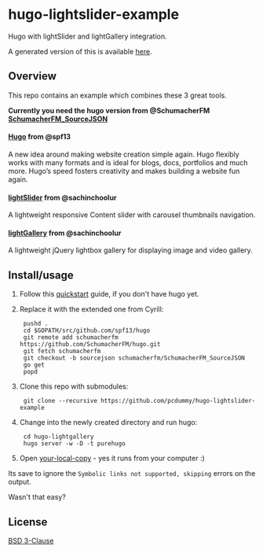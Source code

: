# hugo-lightslider-example

Hugo with lightSlider and lightGallery integration.

A generated version of this is available [here](http://hugo-lightslider.pc-dummy.net).

## Overview

This repo contains an example which combines these 3 great tools.

**Currently you need the hugo version from @SchumacherFM [SchumacherFM_SourceJSON](https://github.com/SchumacherFM/hugo/tree/SchumacherFM_SourceJSON)**

#### [Hugo](http://gohugo.io/) from @spf13

A new idea around making website creation simple again. Hugo flexibly works with many formats and is ideal for blogs, docs, portfolios and much more. Hugo’s speed fosters creativity and makes building a website fun again.

#### [lightSlider](https://sachinchoolur.github.io/lightslider/) from @sachinchoolur

A lightweight responsive Content slider with carousel thumbnails navigation.

#### [lightGallery](https://sachinchoolur.github.io/lightGallery/) from @sachinchoolur

A lightweight jQuery lightbox gallery for displaying image and video gallery.

## Install/usage

1. Follow this [quickstart](http://gohugo.io/overview/quickstart/) guide, if you don't have hugo yet.

2. Replace it with the extended one from Cyrill:

        pushd .
        cd $GOPATH/src/github.com/spf13/hugo
        git remote add schumacherfm https://github.com/SchumacherFM/hugo.git
        git fetch schumacherfm
        git checkout -b sourcejson schumacherfm/SchumacherFM_SourceJSON
        go get
        popd

2. Clone this repo with submodules:

        git clone --recursive https://github.com/pcdummy/hugo-lightslider-example

3. Change into the newly created directory and run hugo:

        cd hugo-lightgallery
        hugo server -w -D -t purehugo

4. Open [your-local-copy](http://localhost:1313) - yes it runs from your computer :)

Its save to ignore the `Symbolic links not supported, skipping` errors on the output.

Wasn't that easy?

## License

[BSD 3-Clause](http://opensource.org/licenses/BSD-3-Clause)
